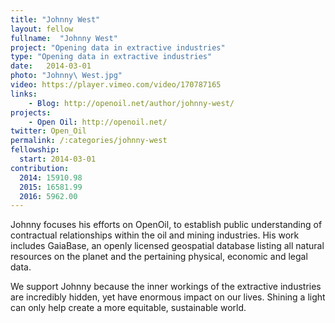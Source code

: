 ```yaml
---
title: "Johnny West"
layout: fellow
fullname:  "Johnny West"
project: "Opening data in extractive industries"
type: "Opening data in extractive industries"
date:   2014-03-01
photo: "Johnny\ West.jpg"
video: https://player.vimeo.com/video/170787165
links:
    - Blog: http://openoil.net/author/johnny-west/
projects:
    - Open Oil: http://openoil.net/
twitter: Open_Oil
permalink: /:categories/johnny-west
fellowship:
  start: 2014-03-01
contribution:
  2014: 15910.98
  2015: 16581.99
  2016: 5962.00
---
```


Johnny focuses his efforts on OpenOil, to establish public understanding of contractual relationships within the oil and mining industries. His work includes GaiaBase, an openly licensed geospatial database listing all natural resources on the planet and the pertaining physical, economic and legal data.

We support Johnny because the inner workings of the extractive industries are incredibly hidden, yet have enormous impact on our lives. Shining a light can only help create a more equitable, sustainable world.
